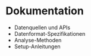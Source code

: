 # Dokumentation

- Datenquellen und APIs
- Datenformat-Spezifikationen
- Analyse-Methoden
- Setup-Anleitungen
